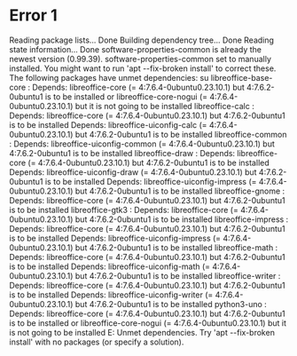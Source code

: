 # Error 1  
Reading package lists... Done
Building dependency tree... Done
Reading state information... Done
software-properties-common is already the newest version (0.99.39).
software-properties-common set to manually installed.
You might want to run 'apt --fix-broken install' to correct these.
The following packages have unmet dependencies:
su libreoffice-base-core : Depends: libreoffice-core (= 4:7.6.4-0ubuntu0.23.10.1) but 4:7.6.2-0ubuntu1 is to be installed or
                                  libreoffice-core-nogui (= 4:7.6.4-0ubuntu0.23.10.1) but it is not going to be installed
 libreoffice-calc : Depends: libreoffice-core (= 4:7.6.4-0ubuntu0.23.10.1) but 4:7.6.2-0ubuntu1 is to be installed
                    Depends: libreoffice-uiconfig-calc (= 4:7.6.4-0ubuntu0.23.10.1) but 4:7.6.2-0ubuntu1 is to be installed
 libreoffice-common : Depends: libreoffice-uiconfig-common (= 4:7.6.4-0ubuntu0.23.10.1) but 4:7.6.2-0ubuntu1 is to be installed
 libreoffice-draw : Depends: libreoffice-core (= 4:7.6.4-0ubuntu0.23.10.1) but 4:7.6.2-0ubuntu1 is to be installed
                    Depends: libreoffice-uiconfig-draw (= 4:7.6.4-0ubuntu0.23.10.1) but 4:7.6.2-0ubuntu1 is to be installed
                    Depends: libreoffice-uiconfig-impress (= 4:7.6.4-0ubuntu0.23.10.1) but 4:7.6.2-0ubuntu1 is to be installed
 libreoffice-gnome : Depends: libreoffice-core (= 4:7.6.4-0ubuntu0.23.10.1) but 4:7.6.2-0ubuntu1 is to be installed
 libreoffice-gtk3 : Depends: libreoffice-core (= 4:7.6.4-0ubuntu0.23.10.1) but 4:7.6.2-0ubuntu1 is to be installed
 libreoffice-impress : Depends: libreoffice-core (= 4:7.6.4-0ubuntu0.23.10.1) but 4:7.6.2-0ubuntu1 is to be installed
                       Depends: libreoffice-uiconfig-impress (= 4:7.6.4-0ubuntu0.23.10.1) but 4:7.6.2-0ubuntu1 is to be installed
 libreoffice-math : Depends: libreoffice-core (= 4:7.6.4-0ubuntu0.23.10.1) but 4:7.6.2-0ubuntu1 is to be installed
                    Depends: libreoffice-uiconfig-math (= 4:7.6.4-0ubuntu0.23.10.1) but 4:7.6.2-0ubuntu1 is to be installed
 libreoffice-writer : Depends: libreoffice-core (= 4:7.6.4-0ubuntu0.23.10.1) but 4:7.6.2-0ubuntu1 is to be installed
                      Depends: libreoffice-uiconfig-writer (= 4:7.6.4-0ubuntu0.23.10.1) but 4:7.6.2-0ubuntu1 is to be installed
 python3-uno : Depends: libreoffice-core (= 4:7.6.4-0ubuntu0.23.10.1) but 4:7.6.2-0ubuntu1 is to be installed or
                        libreoffice-core-nogui (= 4:7.6.4-0ubuntu0.23.10.1) but it is not going to be installed
E: Unmet dependencies. Try 'apt --fix-broken install' with no packages (or specify a solution).
